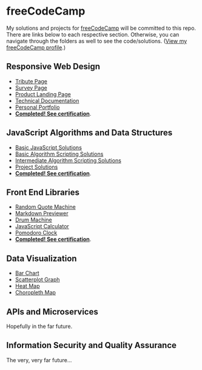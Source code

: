 # freeCodeCamp

My solutions and projects for [freeCodeCamp](https://freecodecamp.com) will be committed to this repo. There are links below to each respective section. Otherwise, you can navigate through the folders as well to see the code/solutions. ([View my freeCodeCamp profile](https://www.freecodecamp.org/louvang).)

## Responsive Web Design

- [Tribute Page](https://louvang.github.io/freeCodeCamp/1-responsive/tribute.html)
- [Survey Page](https://louvang.github.io/freeCodeCamp/1-responsive/survey.html)
- [Product Landing Page](https://louvang.github.io/freeCodeCamp/1-responsive/product.html)
- [Technical Documentation](https://louvang.github.io/freeCodeCamp/1-responsive/techdoc.html)
- [Personal Portfolio](https://louvang.github.io/freeCodeCamp/1-responsive/portfolio.html)
- [**Completed! See certification**](https://www.freecodecamp.org/certification/louvang/responsive-web-design).

## JavaScript Algorithms and Data Structures

- [Basic JavaScript Solutions](https://github.com/louvang/freeCodeCamp/blob/master/2-javascript/1-basic-javascript.md)
- [Basic Algorithm Scripting Solutions](https://github.com/louvang/freeCodeCamp/blob/master/2-javascript/2-basic-algorithm-scripting.md)
- [Intermediate Algorithm Scripting Solutions](https://github.com/louvang/freeCodeCamp/blob/master/2-javascript/3-intermediate-algorithm-scripting.md)
- [Project Solutions](https://github.com/louvang/freeCodeCamp/blob/master/2-javascript/4-projects.md)
- [**Completed! See certification**](https://www.freecodecamp.org/certification/louvang/javascript-algorithms-and-data-structures).

## Front End Libraries

- [Random Quote Machine](https://github.com/louvang/cyberpunk-quote-machine)
- [Markdown Previewer](https://github.com/louvang/markdown-previewer)
- [Drum Machine](https://github.com/louvang/drum-machine)
- [JavaScript Calculator](https://github.com/louvang/calculator)
- [Pomodoro Clock](https://github.com/louvang/pomodoro)
- [**Completed! See certification**](https://www.freecodecamp.org/certification/louvang/front-end-libraries).

## Data Visualization

- [Bar Chart](https://louvang.github.io/freeCodeCamp/4-data_visualization/1-barchart.html)
- [Scatterplot Graph](https://louvang.github.io/freeCodeCamp/4-data_visualization/2-scatterplot.html)
- [Heat Map](https://louvang.github.io/freeCodeCamp/4-data_visualization/3-heatmap.html)
- [Choropleth Map](https://louvang.github.io/freeCodeCamp/4-data_visualization/4-choropleth.html)

## APIs and Microservices

Hopefully in the far future.

## Information Security and Quality Assurance

The very, very far future...

